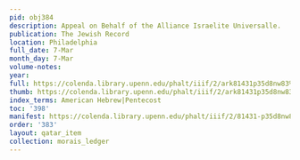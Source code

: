```yaml
---
pid: obj384
description: Appeal on Behalf of the Alliance Israelite Universalle.
publication: The Jewish Record
location: Philadelphia
full_date: 7-Mar
month_day: 7-Mar
volume-notes:
year:
full: https://colenda.library.upenn.edu/phalt/iiif/2/ark81431p35d8nw83%2FSHA256E-s7191892--34214d24ef7c4348c933a3aade208e3272a0f7be00493ac1a87b512fd85122eb.jpeg/full/3500,/0/default.jpg
thumb: https://colenda.library.upenn.edu/phalt/iiif/2/ark81431p35d8nw83%2FSHA256E-s7191892--34214d24ef7c4348c933a3aade208e3272a0f7be00493ac1a87b512fd85122eb.jpeg/full/!200,200/0/default.jpg
index_terms: American Hebrew|Pentecost
toc: '398'
manifest: https://colenda.library.upenn.edu/phalt/iiif/2/81431-p35d8nw83/manifest
order: '383'
layout: qatar_item
collection: morais_ledger
---
```

